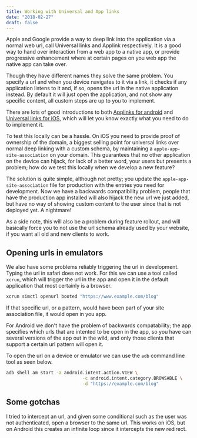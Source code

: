 ```yaml
---
title: Working with Universal and App links
date: "2018-02-27"
draft: false
---
```


Apple and Google provide a way to deep link into the application via a normal web url, call Universal links and Applink respectively. It is a good way to hand over interaction from a web app to a native app, or provide progressive enhancement where at certain pages on you web app the native app can take over.

Though they have different names they solve the same problem. You specify a url and when you device navigates to it via a link, it checks if any application listens to it and, if so, opens the url in the native application instead. By default it will just open the application, and not show any specific content, all custom steps are up to you to implement.

There are lots of good introductions to both [Applinks for android](https://developer.android.com/training/app-links/index.html) and [Universal links for iOS](https://developer.apple.com/library/content/documentation/General/Conceptual/AppSearch/UniversalLinks.html), which will let you know exactly what you need to do to implement it.

To test this locally can be a hassle. On iOS you need to provide proof of ownership of the domain, a biggest selling point for universal links over normal deep linking with a custom schema, by maintaining a `apple-app-site-association` on your domain. This guarantees that no other application on the device can hijack, for lack of a better word, your users but presents a problem; how do we test this locally when we develop a new feature?

The solution is quite simple, although not pretty; you update the `apple-app-site-association` file for production with the entries you need for development. Now we have a backwards compatibility problem, people that have the production app installed will also hijack the new url we just added, but have no way of showing custom content to the user since that is not deployed yet. A nightmare!

As a side note, this will also be a problem during feature rollout, and will basically force you to not use the url schema already used by your website, if you want all old and new clients to work.

## Opening urls in emulators

We also have some problems reliably triggering the url in development. Typing the url in safari does not work. For this we can use a tool called `xcrun`, which will trigger the url in the app and open it in the default application that most certainly is a browser.

```sh
xcrun simctl openurl booted "https://www.example.com/blog"
```

If that specific url, or a pattern, would have been part of your site association file, it would open in you app.

For Android we don't have the problem of backwards compatability; the app specifies which urls that are intented to be open in the app, so you have can several versions of the app out in the wild, and only those clients that support a certain url pattern will open it.

To open the url on a device or emulator we can use the `adb` command line tool as seen below.

```sh
adb shell am start -a android.intent.action.VIEW \
                             -c android.intent.category.BROWSABLE \
                             -d "https://example.com/blog"
```

## Some gotchas

I tried to intercept an url, and given some conditional such as the user was not authenticated, open a browser to the same url. This works on iOS, but on Android this creates an infinite loop since it intercepts the new redirect.

